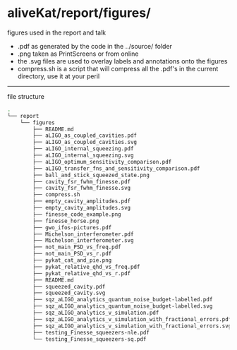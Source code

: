 # aliveKat/report/figures/

figures used in the report and talk

- .pdf as generated by the code in the ../source/ folder 
- .png taken as PrintScreens or from online
- the .svg files are used to overlay labels and annotations onto the figures
- compress.sh is a script that will compress all the .pdf's in the current directory, use it at your peril

---
file structure
```bash
.
└── report
    └── figures
        ├── README.md
        ├── aLIGO_as_coupled_cavities.pdf
        ├── aLIGO_as_coupled_cavities.svg
        ├── aLIGO_internal_squeezing.pdf
        ├── aLIGO_internal_squeezing.svg
        ├── aLIGO_optimum_sensitivity_comparison.pdf
        ├── aLIGO_transfer_fns_and_sensitivity_comparison.pdf
        ├── ball_and_stick_squeezed_state.png
        ├── cavity_fsr_fwhm_finesse.pdf
        ├── cavity_fsr_fwhm_finesse.svg
        ├── compress.sh
        ├── empty_cavity_amplitudes.pdf
        ├── empty_cavity_amplitudes.svg
        ├── finesse_code_example.png
        ├── finesse_horse.png
        ├── gwo_ifos-pictures.pdf
        ├── Michelson_interferometer.pdf
        ├── Michelson_interferometer.svg
        ├── not_main_PSD_vs_freq.pdf
        ├── not_main_PSD_vs_r.pdf
        ├── pykat_cat_and_pie.png
        ├── pykat_relative_qhd_vs_freq.pdf
        ├── pykat_relative_qhd_vs_r.pdf
        ├── README.md
        ├── squeezed_cavity.pdf
        ├── squeezed_cavity.svg
        ├── sqz_aLIGO_analytics_quantum_noise_budget-labelled.pdf
        ├── sqz_aLIGO_analytics_quantum_noise_budget-labelled.svg
        ├── sqz_aLIGO_analytics_v_simulation.pdf
        ├── sqz_aLIGO_analytics_v_simulation_with_fractional_errors.pdf
        ├── sqz_aLIGO_analytics_v_simulation_with_fractional_errors.svg
        ├── testing_Finesse_squeezers-nle.pdf
        └── testing_Finesse_squeezers-sq.pdf
```
